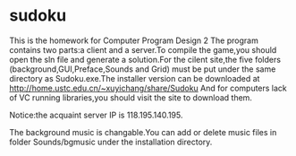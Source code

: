 # sudoku
This is the homework for Computer Program Design 2
The program contains two parts:a client and a server.To compile the game,you should open the sln file and generate a solution.For the cilent site,the five folders (background,GUI,Preface,Sounds and Grid) must be put under the same directory as Sudoku.exe.The installer version can be downloaded at http://home.ustc.edu.cn/~xuyichang/share/Sudoku
And for computers lack of VC running libraries,you should visit the site to download them.

Notice:the acquaint server IP is 118.195.140.195.

The background music is changable.You can add or delete music files in folder Sounds/bgmusic under the installation directory.
